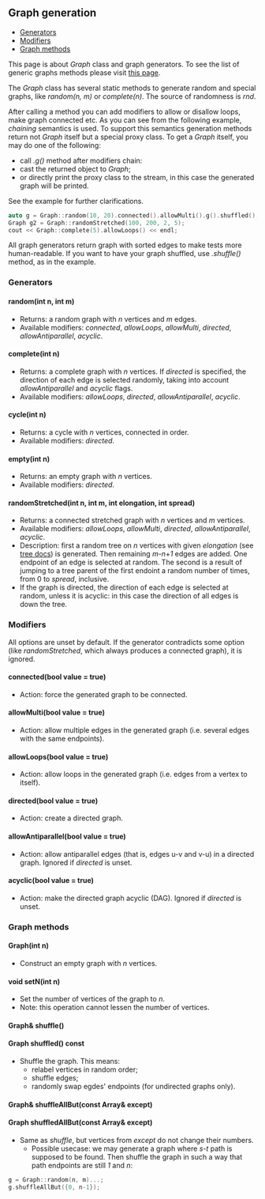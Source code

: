 ## Graph generation

* [Generators](#generators)
* [Modifiers](#modifiers)
* [Graph methods](#graph-methods)

This page is about *Graph* class and graph generators. To see the list of generic graphs methods please visit [this page](/generic_graph.md).

The *Graph* class has several static methods to generate random and special graphs, like *random(n, m)* or *complete(n)*. The source of randomness is *rnd*.

After calling a method you can add modifiers to allow or disallow loops, make graph connected etc. As you can see from the following example, *chaining* semantics is used. To support this semantics generation methods return not *Graph* itself but a special proxy class. To get a *Graph* itself, you may do one of the following:
* call *.g()* method after modifiers chain:
* cast the returned object to *Graph*;
* or directly print the proxy class to the stream, in this case the generated graph will be printed.

See the example for further clarifications.

```cpp
auto g = Graph::random(10, 20).connected().allowMulti().g().shuffled();
Graph g2 = Graph::randomStretched(100, 200, 2, 5);
cout << Graph::complete(5).allowLoops() << endl;
```

All graph generators return graph with sorted edges to make tests more human-readable. If you want to have your graph shuffled, use *.shuffle()* method, as in the example.

### Generators
#### random(int n, int m)
* Returns: a random graph with *n* vertices and *m* edges.
* Available modifiers: *connected*, *allowLoops*, *allowMulti*, *directed*, *allowAntiparallel*, *acyclic*.

#### complete(int n)
* Returns: a complete graph with *n* vertices. If *directed* is specified, the direction of each edge is selected randomly, taking into account *allowAntiparallel* and *acyclic* flags.
* Available modifiers: *allowLoops*, *directed*, *allowAntiparallel*, *acyclic*.

#### cycle(int n)
* Returns: a cycle with *n* vertices, connected in order.
* Available modifiers: *directed*.

#### empty(int n)
* Returns: an empty graph with *n* vertices.
* Available modifiers: *directed*.

#### randomStretched(int n, int m, int elongation, int spread)
* Returns: a connected stretched graph with *n* vertices and *m* vertices.
* Available modifiers: *allowLoops*, *allowMulti*, *directed*, *allowAntiparallel*, *acyclic*.
* Description: first a random tree on *n* vertices with given *elongation* (see [tree docs](/tree.md)) is generated. Then remaining *m*-*n*+*1* edges are added. One endpoint of an edge is selected at random. The second is a result of jumping to a tree parent of the first endoint a random number of times, from 0 to *spread*, inclusive.
* If the graph is directed, the direction of each edge is selected at random, unless it is acyclic: in this case the direction of all edges is down the tree.

### Modifiers
All options are unset by default. If the generator contradicts some option (like *randomStretched*, which always produces a connected graph), it is ignored.
#### connected(bool value = true)
* Action: force the generated graph to be connected.
#### allowMulti(bool value = true)
* Action: allow multiple edges in the generated graph (i.e. several edges with the same endpoints).
#### allowLoops(bool value = true)
* Action: allow loops in the generated graph (i.e. edges from a vertex to itself).
#### directed(bool value = true)
* Action: create a directed graph.
#### allowAntiparallel(bool value = true)
* Action: allow antiparallel edges (that is, edges u-v and v-u) in a directed graph. Ignored if *directed* is unset.
#### acyclic(bool value = true)
* Action: make the directed graph acyclic (DAG). Ignored if *directed* is unset.

### Graph methods
#### Graph(int n)
* Construct an empty graph with *n* vertices.
#### void setN(int n)
* Set the number of vertices of the graph to *n*.
* Note: this operation cannot lessen the number of vertices.

#### Graph& shuffle()
#### Graph shuffled() const
* Shuffle the graph. This means:
    * relabel vertices in random order;
    * shuffle edges;
    * randomly swap egdes' endpoints (for undirected graphs only).

#### Graph& shuffleAllBut(const Array& except)
#### Graph shuffledAllBut(const Array& except)
* Same as *shuffle*, but vertices from *except* do not change their numbers.
    * Possible usecase: we may generate a graph where *s-t* path is supposed to be found. Then shuffle the graph in such a way that path endpoints are still *1* and *n*:
```cpp
g = Graph::random(n, m)...;
g.shuffleAllBut({0, n-1});
```
